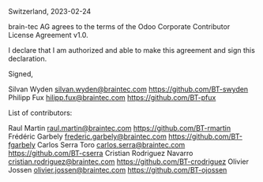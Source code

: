 Switzerland, 2023-02-24

brain-tec AG agrees to the terms of the Odoo Corporate Contributor License
Agreement v1.0.

I declare that I am authorized and able to make this agreement and sign this
declaration.

Signed,

Silvan Wyden silvan.wyden@braintec.com https://github.com/BT-swyden
Philipp Fux hilipp.fux@braintec.com https://github.com/BT-pfux

List of contributors:

Raul Martin raul.martin@braintec.com https://github.com/BT-rmartin
Frédéric Garbely frederic.garbely@braintec.com https://github.com/BT-fgarbely
Carlos Serra Toro carlos.serra@braintec.com https://github.com/BT-cserra
Cristian Rodriguez Navarro cristian.rodriguez@braintec.com https://github.com/BT-crodriguez
Olivier Jossen olivier.jossen@braintec.com https://github.com/BT-ojossen
